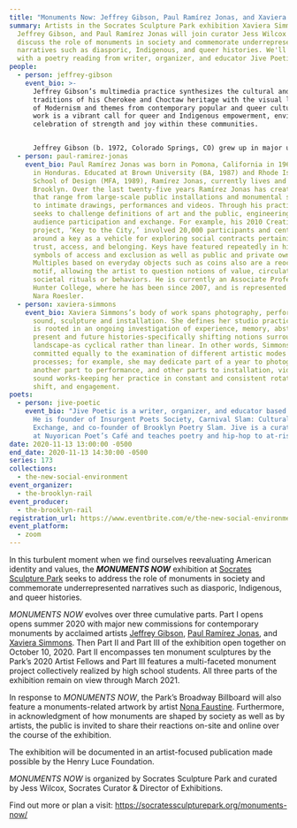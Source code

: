 ```yaml
---
title: "Monuments Now: Jeffrey Gibson, Paul Ramírez Jonas, and Xaviera Simmons"
summary: Artists in the Socrates Sculpture Park exhibition Xaviera Simmons,
  Jeffrey Gibson, and Paul Ramírez Jonas will join curator Jess Wilcox to
  discuss the role of monuments in society and commemorate underrepresented
  narratives such as diasporic, Indigenous, and queer histories. We'll conclude
  with a poetry reading from writer, organizer, and educator Jive Poetic.
people:
  - person: jeffrey-gibson
    event_bio: >-
      Jeffrey Gibson’s multimedia practice synthesizes the cultural and artistic
      traditions of his Cherokee and Choctaw heritage with the visual languages
      of Modernism and themes from contemporary popular and queer culture. His
      work is a vibrant call for queer and Indigenous empowerment, envisioning a
      celebration of strength and joy within these communities.


      Jeffrey Gibson (b. 1972, Colorado Springs, CO) grew up in major urban centers in the United States, Germany, Korea, and England. He received a Bachelor of Fine Arts in painting from the School of the Art Institute of Chicago in 1995 and Master of Arts in painting at the Royal College of Art, London, in 1998. He is a citizen of the Mississippi Band of Choctaw Indians and is half Cherokee. He is currently an artist-in-residence at Bard College and lives and works near Hudson, New York.
  - person: paul-ramirez-jonas
    event_bio: Paul Ramírez Jonas was born in Pomona, California in 1965 and raised
      in Honduras. Educated at Brown University (BA, 1987) and Rhode Island
      School of Design (MFA, 1989), Ramírez Jonas, currently lives and works in
      Brooklyn. Over the last twenty-five years Ramírez Jonas has created works
      that range from large-scale public installations and monumental sculptures
      to intimate drawings, performances and videos. Through his practice he
      seeks to challenge definitions of art and the public, engineering active
      audience participation and exchange. For example, his 2010 Creative Time
      project, ‘Key to the City,’ involved 20,000 participants and centered
      around a key as a vehicle for exploring social contracts pertaining to
      trust, access, and belonging. Keys have featured repeatedly in his work as
      symbols of access and exclusion as well as public and private ownership.
      Multiples based on everyday objects such as coins also are a reoccurring
      motif, allowing the artist to question notions of value, circulation, and
      societal rituals or behaviors. He is currently an Associate Professor at
      Hunter College, where he has been since 2007, and is represented Galeria
      Nara Roesler.
  - person: xaviera-simmons
    event_bio: Xaviera Simmons’s body of work spans photography, performance, video,
      sound, sculpture and installation. She defines her studio practice, which
      is rooted in an ongoing investigation of experience, memory, abstraction,
      present and future histories-specifically shifting notions surrounding
      landscape-as cyclical rather than linear. In other words, Simmons is
      committed equally to the examination of different artistic modes and
      processes; for example, she may dedicate part of a year to photography,
      another part to performance, and other parts to installation, video, and
      sound works-keeping her practice in constant and consistent rotation,
      shift, and engagement.
poets:
  - person: jive-poetic
    event_bio: "Jive Poetic is a writer, organizer, and educator based in Brooklyn.
      He is founder of Insurgent Poets Society, Carnival Slam: Cultural
      Exchange, and co-founder of Brooklyn Poetry Slam. Jive is a curator/host
      at Nuyorican Poet’s Café and teaches poetry and hip-hop to at-risk youth."
date: 2020-11-13 13:00:00 -0500
end_date: 2020-11-13 14:30:00 -0500
series: 173
collections:
  - the-new-social-environment
event_organizer:
  - the-brooklyn-rail
event_producer:
  - the-brooklyn-rail
registration_url: https://www.eventbrite.com/e/the-new-social-environment-173-monuments-now-tickets-128050515539
event_platform:
  - zoom
---
```

In this turbulent moment when we find ourselves reevaluating American identity and values, the ***MONUMENTS NOW*** exhibition at [Socrates Sculpture Park](https://socratessculpturepark.org/monuments-now/) seeks to address the role of monuments in society and commemorate underrepresented narratives such as diasporic, Indigenous, and queer histories.

*MONUMENTS NOW* evolves over three cumulative parts. Part I opens opens summer 2020 with major new commissions for contemporary monuments by acclaimed artists [Jeffrey Gibson](https://socratessculpturepark.org/artist/jeffrey-gibson/), [Paul Ramírez Jonas](https://socratessculpturepark.org/artist/paul-ramirez-jonas/), and [Xaviera Simmons](https://socratessculpturepark.org/artist/xaviera-simmons/). Then Part II and Part III of the exhibition open together on October 10, 2020. Part II encompasses ten monument sculptures by the Park’s 2020 Artist Fellows and Part III features a multi-faceted monument project collectively realized by high school students. All three parts of the exhibition remain on view through March 2021.

In response to *MONUMENTS NOW*, the Park’s Broadway Billboard will also feature a monuments-related artwork by artist [Nona Faustine](https://socratessculpturepark.org/exhibition/billboard-faustine/). Furthermore, in acknowledgment of how monuments are shaped by society as well as by artists, the public is invited to share their reactions on-site and online over the course of the exhibition.

The exhibition will be documented in an artist-focused publication made possible by the Henry Luce Foundation.

*MONUMENTS NOW* is organized by Socrates Sculpture Park and curated by Jess Wilcox, Socrates Curator & Director of Exhibitions.

Find out more or plan a visit: <https://socratessculpturepark.org/monuments-now/>